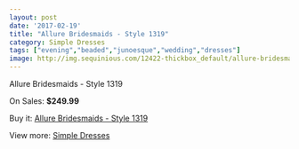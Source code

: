 ```yaml
---
layout: post
date: '2017-02-19'
title: "Allure Bridesmaids - Style 1319"
category: Simple Dresses
tags: ["evening","beaded","junoesque","wedding","dresses"]
image: http://img.sequinious.com/12422-thickbox_default/allure-bridesmaids-style-1319.jpg
---
```

Allure Bridesmaids - Style 1319

On Sales: **$249.99**
<a href="https://www.sequinious.com/simple-dresses/5818-allure-bridesmaids-style-1319.html"><amp-img layout="responsive" width="600" height="600" src="//img.sequinious.com/12422-thickbox_default/allure-bridesmaids-style-1319.jpg" alt="Allure Bridesmaids - Style 1319 0" /></a>

Buy it: [Allure Bridesmaids - Style 1319](https://www.sequinious.com/simple-dresses/5818-allure-bridesmaids-style-1319.html "Allure Bridesmaids - Style 1319")

View more: [Simple Dresses](https://www.sequinious.com/5-simple-dresses "Simple Dresses")